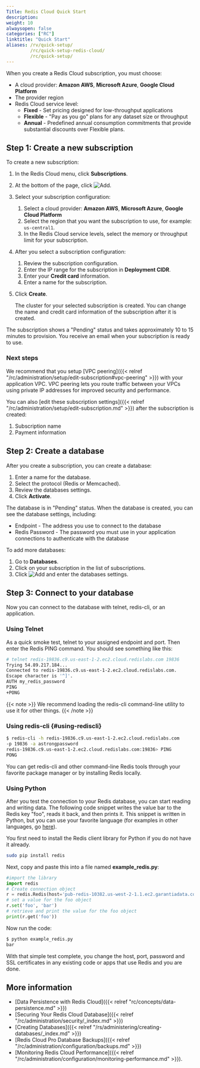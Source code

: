 ```yaml
---
Title: Redis Cloud Quick Start
description:
weight: 10
alwaysopen: false
categories: ["RC"]
linktitle: "Quick Start"
aliases: /rv/quick-setup/
         /rc/quick-setup-redis-cloud/
         /rc/quick-setup/
---
```

When you create a Redis Cloud subscription, you must choose:

- A cloud provider: **Amazon AWS**, **Microsoft Azure**, **Google Cloud Platform**
- The provider region
- Redis Cloud service level:
    - **Fixed** - Set pricing designed for low-throughput applications
    - **Flexible**  - "Pay as you go" plans for any dataset size or throughput
    - **Annual** - Predefined annual consumption commitments that provide substantial discounts over Flexible plans.

## Step 1: Create a new subscription

To create a new subscription:

1. In the Redis Cloud menu, click **Subscriptions**.
1. At the bottom of the page, click ![Add](/images/rs/icon_add.png#no-click "Add").
1. Select your subscription configuration:
    1. Select a cloud provider: **Amazon AWS**, **Microsoft Azure**, **Google Cloud Platform**
    1. Select the region that you want the subscription to use, for example: <nobr>`us-central1`</nobr>.
    1. In the Redis Cloud service levels, select the memory or throughput limit for your subscription.
1. After you select a subscription configuration:
    1. Review the subscription configuration.
    1. Enter the IP range for the subscription in **Deployment CIDR**.
    1. Enter your **Credit card** information.
    1. Enter a name for the subscription.
1. Click **Create**.

    The cluster for your selected subscription is created.
    You can change the name and credit card information of the subscription after it is created.

The subscription shows a "Pending" status and takes approximately 10 to 15 minutes to provision.
You receive an email when your subscription is ready to use.

### Next steps

We recommend that you setup [VPC peering]({{< relref "/rc/administration/setup/edit-subscription#vpc-peering" >}}) with your application VPC.
VPC peering lets you route traffic between your VPCs using private IP addresses for improved security and performance.

You can also [edit these subscription settings]({{< relref "/rc/administration/setup/edit-subscription.md" >}}) after the subscription is created:

1. Subscription name
1. Payment information

## Step 2: Create a database

After you create a subscription, you can create a database:

1. Enter a name for the database.
1. Select the protocol (Redis or Memcached).
1. Review the databases settings.
1. Click **Activate**.

The database is in "Pending" status.
When the database is created, you can see the database settings, including:

- Endpoint - The address you use to connect to the database
- Redis Password - The password you must use in your application connections to authenticate with the database

To add more databases:

1. Go to **Databases**.
1. Click on your subscription in the list of subscriptions.
1. Click ![Add](/images/rs/icon_add.png#no-click "Add") and enter the databases settings.

## Step 3: Connect to your database

Now you can connect to the database with telnet, redis-cli, or an application.

### Using Telnet

As a quick smoke test, telnet to your assigned endpoint and port. Then
enter the Redis PING command. You should see something like this:

```sh
# telnet redis-19836.c9.us-east-1-2.ec2.cloud.redislabs.com 19836
Trying 54.89.217.184...
Connected to redis-19836.c9.us-east-1-2.ec2.cloud.redislabs.com.
Escape character is '^]'.
AUTH my_redis_password
PING
+PONG
```

{{< note >}}
We recommend loading the redis-cli command-line utility to use it for other things.
{{< /note >}}

### Using redis-cli {#using-rediscli}

```sh
$ redis-cli -h redis-19836.c9.us-east-1-2.ec2.cloud.redislabs.com
-p 19836 -a astrongpassword
redis-19836.c9.us-east-1-2.ec2.cloud.redislabs.com:19836> PING
PONG
```

You can get redis-cli and other command-line Redis tools through your
favorite package manager or by installing Redis locally.

### Using Python

After you test the connection to your Redis database, you can
start reading and writing data. The following code snippet writes the
value bar to the Redis key "foo", reads it back, and then prints it.
This snippet is written in Python, but you can use your favorite
language (for examples in other languages, go
[here](https://redislabs.com/resources/how-to-redis-enterprise/)).

You first need to install the Redis client library for Python if you do
not have it already.

```sh
sudo pip install redis
```

Next, copy and paste this into a file named
**example_redis.py**:

```python
#import the library
import redis
# Create connection object
r = redis.Redis(host='pub-redis-10382.us-west-2-1.1.ec2.garantiadata.com', port=10382)
# set a value for the foo object
r.set('foo', 'bar')
# retrieve and print the value for the foo object
print(r.get('foo'))
```

Now run the code:

```sh
$ python example_redis.py
bar
```

With that simple test complete, you change the host, port, password and SSL certificates
in any existing code or apps that use Redis and you are done.

## More information

- [Data Persistence with Redis Cloud]({{< relref "rc/concepts/data-persistence.md" >}})
- [Securing Your Redis Cloud Database]({{< relref "/rc/administration/security/_index.md" >}})
- [Creating Databases]({{< relref "/rs/administering/creating-databases/_index.md" >}})
- [Redis Cloud Pro Database Backups]({{< relref "/rc/administration/configuration/backups.md" >}})
- [Monitoring Redis Cloud Performance]({{< relref "/rc/administration/configuration/monitoring-performance.md" >}}).
